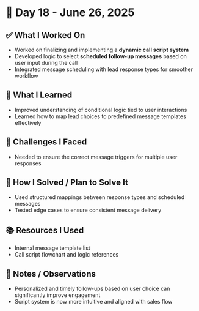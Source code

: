# 📅 Day 18 - June 26, 2025

## ✅ What I Worked On
- Worked on finalizing and implementing a **dynamic call script system**
- Developed logic to select **scheduled follow-up messages** based on user input during the call
- Integrated message scheduling with lead response types for smoother workflow

## 🧠 What I Learned
- Improved understanding of conditional logic tied to user interactions
- Learned how to map lead choices to predefined message templates effectively

## 🧩 Challenges I Faced
- Needed to ensure the correct message triggers for multiple user responses

## 🔧 How I Solved / Plan to Solve It
- Used structured mappings between response types and scheduled messages
- Tested edge cases to ensure consistent message delivery

## 📚 Resources I Used
- Internal message template list
- Call script flowchart and logic references

## 💬 Notes / Observations
- Personalized and timely follow-ups based on user choice can significantly improve engagement
- Script system is now more intuitive and aligned with sales flow
